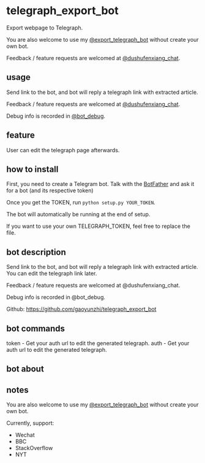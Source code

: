# telegraph_export_bot

Export webpage to Telegraph.

You are also welcome to use my [@export_telegraph_bot](https://t.me/export_telegraph_bot) without create your own bot.

Feedback / feature requests are welcomed at [@dushufenxiang_chat](https://t.me/dushufenxiang_chat).

## usage

Send link to the bot, and bot will reply a telegraph link with extracted article.

Feedback / feature requests are welcomed at [@dushufenxiang_chat](https://t.me/dushufenxiang_chat).

Debug info is recorded in [@bot_debug](https://t.me/bot_debug).

## feature

User can edit the telegraph page afterwards.

## how to install

First, you need to create a Telegram bot. Talk with the [BotFather](https://t.me/botfather) and ask it for a bot (and its respective token)

Once you get the TOKEN, run `python setup.py YOUR_TOKEN`.

The bot will automatically be running at the end of setup.

If you want to use your own TELEGRAPH_TOKEN, feel free to replace the file.

## bot description

Send link to the bot, and bot will reply a telegraph link with extracted article. You can edit the telegraph link later.

Feedback / feature requests are welcomed at @dushufenxiang_chat.

Debug info is recorded in @bot_debug.

Github: https://github.com/gaoyunzhi/telegraph_export_bot

## bot commands

token - Get your auth url to edit the generated telegraph.
auth - Get your auth url to edit the generated telegraph.

## bot about 

## notes

You are also welcome to use my [@export_telegraph_bot](https://t.me/export_telegraph_bot) without create your own bot.

Currently, support:

* Wechat
* BBC
* StackOverflow
* NYT